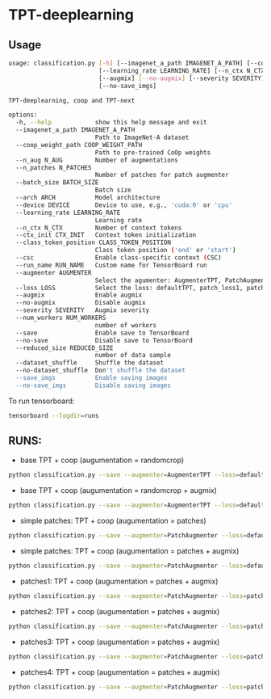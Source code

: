 # TPT-deeplearning

## Usage
```bash
usage: classification.py [-h] [--imagenet_a_path IMAGENET_A_PATH] [--coop_weight_path COOP_WEIGHT_PATH] [--n_aug N_AUG] [--n_patches N_PATCHES] [--batch_size BATCH_SIZE] [--arch ARCH] [--device DEVICE]
                         [--learning_rate LEARNING_RATE] [--n_ctx N_CTX] [--ctx_init CTX_INIT] [--class_token_position CLASS_TOKEN_POSITION] [--csc] [--run_name RUN_NAME] [--augmenter AUGMENTER] [--loss LOSS]
                         [--augmix] [--no-augmix] [--severity SEVERITY] [--num_workers NUM_WORKERS] [--save] [--no-save] [--reduced_size REDUCED_SIZE] [--dataset_shuffle] [--no-dataset_shuffle] [--save_imgs]
                         [--no-save_imgs]

TPT-deeplearning, coop and TPT-next

options:
  -h, --help            show this help message and exit
  --imagenet_a_path IMAGENET_A_PATH
                        Path to ImageNet-A dataset
  --coop_weight_path COOP_WEIGHT_PATH
                        Path to pre-trained CoOp weights
  --n_aug N_AUG         Number of augmentations
  --n_patches N_PATCHES
                        Number of patches for patch augmenter
  --batch_size BATCH_SIZE
                        Batch size
  --arch ARCH           Model architecture
  --device DEVICE       Device to use, e.g., 'cuda:0' or 'cpu'
  --learning_rate LEARNING_RATE
                        Learning rate
  --n_ctx N_CTX         Number of context tokens
  --ctx_init CTX_INIT   Context token initialization
  --class_token_position CLASS_TOKEN_POSITION
                        Class token position ('end' or 'start')
  --csc                 Enable class-specific context (CSC)
  --run_name RUN_NAME   Custom name for TensorBoard run
  --augmenter AUGMENTER
                        Select the agumenter: AugmenterTPT, PatchAugmenter
  --loss LOSS           Select the loss: defaultTPT, patch_loss1, patch_loss2, patch_loss3, patch_loss4
  --augmix              Enable augmix
  --no-augmix           Disable augmix
  --severity SEVERITY   Augmix severity
  --num_workers NUM_WORKERS
                        number of workers
  --save                Enable save to TensorBoard
  --no-save             Disable save to TensorBoard
  --reduced_size REDUCED_SIZE
                        number of data sample
  --dataset_shuffle     Shuffle the dataset
  --no-dataset_shuffle  Don't shuffle the dataset
  --save_imgs           Enable saving images
  --no-save_imgs        Disable saving images
```

To run tensorboard:
```bash
tensorboard --logdir=runs
```

## RUNS:

- base TPT + coop (augumentation = randomcrop)
```bash
python classification.py --save --augmenter=AugmenterTPT --loss=defaultTPT --n_aug=63 --n_patches=0 --num_workers=4
```

- base TPT + coop (augumentation = randomcrop + augmix)
```bash
python classification.py --save --augmenter=AugmenterTPT --loss=defaultTPT --n_aug=63 --n_patches=0 --augmix --num_workers=4
```

- simple patches: TPT + coop (augumentation = patches)
```bash
python classification.py --save --augmenter=PatchAugmenter --loss=defaultTPT --n_aug=0 --n_patches=64 --num_workers=4
```

- simple patches: TPT + coop (augumentation = patches + augmix)
```bash
python classification.py --save --augmenter=PatchAugmenter --loss=defaultTPT --n_aug=4 --n_patches=16 --augmix --num_workers=4
```

- patches1: TPT + coop (augumentation = patches + augmix)
```bash
python classification.py --save --augmenter=PatchAugmenter --loss=patch_loss1 --n_aug=4 --n_patches=16 --augmix --num_workers=4
```

- patches2: TPT + coop (augumentation = patches + augmix)
```bash
python classification.py --save --augmenter=PatchAugmenter --loss=patch_loss2 --n_aug=4 --n_patches=16 --augmix --num_workers=4
```

- patches3: TPT + coop (augumentation = patches + augmix)
```bash
python classification.py --save --augmenter=PatchAugmenter --loss=patch_loss3 --n_aug=4 --n_patches=16 --augmix --num_workers=4
```

- patches4: TPT + coop (augumentation = patches + augmix)
```bash
python classification.py --save --augmenter=PatchAugmenter --loss=patch_loss4 --n_aug=4 --n_patches=16 --augmix --num_workers=4
```

